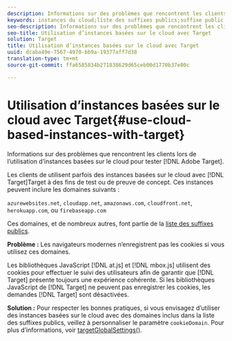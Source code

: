 ```yaml
---
description: Informations sur des problèmes que rencontrent les clients lors de l’utilisation d’instances basées sur le cloud pour tester Adobe Target.
keywords: instances du cloud;liste des suffixes publics;suffixe public;cookie;cookie propriétaire;azurewebsites.net;cloudapp.net;amazonaws.com;cloudfront.net;herokuapp.com;firebaseapp.com;targetGlobalSettings;cookieDomain
seo-description: Informations sur des problèmes que rencontrent les clients lors de l’utilisation d’instances basées sur le cloud pour tester Adobe Target.
seo-title: Utilisation d’instances basées sur le cloud avec Target
solution: Target
title: Utilisation d’instances basées sur le cloud avec Target
uuid: dcaba49e-7567-4970-bb9a-19377aff7d38
translation-type: tm+mt
source-git-commit: ffa6585834b271838629d65ceb00d1770b37e80c

---
```



# Utilisation d’instances basées sur le cloud avec Target{#use-cloud-based-instances-with-target}

Informations sur des problèmes que rencontrent les clients lors de l’utilisation d’instances basées sur le cloud pour tester [!DNL Adobe Target].

Les clients de utilisent parfois des instances basées sur le cloud avec [!DNL Target]Target à des fins de test ou de preuve de concept. Ces instances peuvent inclure les domaines suivants :

`azurewebsites.net`, `cloudapp.net`, `amazonaws.com`, `cloudfront.net`, `herokuapp.com`, ou `firebaseapp.com`

Ces domaines, et de nombreux autres, font partie de la [liste des suffixes publics](https://publicsuffix.org/list/public_suffix_list.dat).

**Problème :** Les navigateurs modernes n’enregistrent pas les cookies si vous utilisez ces domaines.

Les bibliothèques JavaScript [!DNL at.js] et [!DNL mbox.js] utilisent des cookies pour effectuer le suivi des utilisateurs afin de garantir que [!DNL Target] présente toujours une expérience cohérente. Si les bibliothèques JavaScript de [!DNL Target] ne peuvent pas enregistrer les cookies, les demandes [!DNL Target] sont désactivées.

**Solution :** Pour respecter les bonnes pratiques, si vous envisagez d’utiliser des instances basées sur le cloud avec des domaines inclus dans la liste des suffixes publics, veillez à personnaliser le paramètre `cookieDomain`. Pour plus d’informations, voir [targetGlobalSettings()](/help/c-implementing-target/c-implementing-target-for-client-side-web/targetgobalsettings.md).
